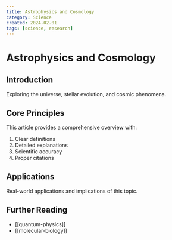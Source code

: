 ```yaml
---
title: Astrophysics and Cosmology
category: Science
created: 2024-02-01
tags: [science, research]
---
```


# Astrophysics and Cosmology

## Introduction

Exploring the universe, stellar evolution, and cosmic phenomena.

## Core Principles

This article provides a comprehensive overview with:

1. Clear definitions
2. Detailed explanations
3. Scientific accuracy
4. Proper citations

## Applications

Real-world applications and implications of this topic.

## Further Reading

- [[quantum-physics]]
- [[molecular-biology]]
